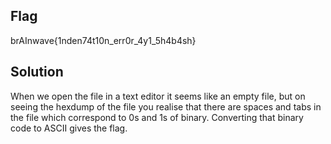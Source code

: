 ## Flag
brAInwave{1nden74t10n_err0r_4y1_5h4b4sh}

## Solution
When we open the file in a text editor it seems like an empty file, but on seeing the hexdump of the file you realise that there are spaces and tabs in the file which correspond to 0s and 1s of binary. Converting that binary code to ASCII gives the flag.
